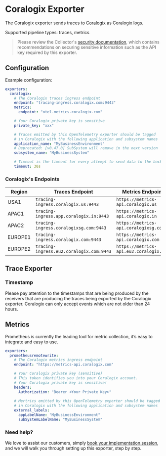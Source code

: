 # Coralogix Exporter

The Coralogix exporter sends traces to [Coralogix](https://coralogix.com/) as
Coralogix logs.

Supported pipeline types: traces, metrics

> Please review the Collector's [security
> documentation](https://github.com/open-telemetry/opentelemetry-collector/blob/main/docs/security.md),
> which contains recommendations on securing sensitive information such as the
> API key required by this exporter.

## Configuration

Example configuration:
```yaml
exporters:
  coralogix:
    # The Coralogix traces ingress endpoint
    endpoint: "tracing-ingress.coralogix.com:9443"
    metrics:
      endpoint: "otel-metrics.coralogix.com"

    # Your Coralogix private key is sensitive
    private_key: "xxx"

    # Traces emitted by this OpenTelemetry exporter should be tagged
    # in Coralogix with the following application and subsystem names
    application_name: "MyBusinessEnvironment"
    # Deprecated: [v0.47.0] SubSystem will remove in the next version
    subsystem_name: "MyBusinessSystem"

    # Timeout is the timeout for every attempt to send data to the backend.
    timeout: 30s
```
### Coralogix's Endpoints 
| Region  | Traces Endpoint                          | Metrics Endpoint                        |
|---------|------------------------------------------|-----------------------------------------|
| USA1    | `tracing-ingress.coralogix.us:9443`      | `https://metrics-api.coralogix.us`      |
| APAC1   | `tracing-ingress.app.coralogix.in:9443`  | `https://metrics-api.coralogix.in`      |
| APAC2   | `tracing-ingress.coralogixsg.com:9443`   | `https://metrics-api.coralogixsg.com`   |
| EUROPE1 | `tracing-ingress.coralogix.com:9443`     | `https://metrics-api.coralogix.com`     |
| EUROPE2 | `tracing-ingress.eu2.coralogix.com:9443` | `https://metrics-api.eu2.coralogix.com` |

## Trace Exporter

### Timestamp
Please pay attention to the timestamps that are being produced by the 
receivers that are producing the traces being exported by the Coralogix
exporter. Coralogix can only accept events which are not older than 24 hours.

## Metrics
Prometheus is currently the leading tool for metric collection, it’s easy to integrate and easy to use.

```yaml
exporters:
  prometheusremotewrite:
    # The Coralogix metrics ingress endpoint
    endpoint: "https://metrics-api.coralogix.com"

    # Your Coralogix private key (sensitive)
    # This token identifies you into your Coralogix account. 
    # Your Coralogix private key is sensitive!
    headers:
      Authorization: "Bearer <Your Private Key>"
      
    # Mertrics emitted by this OpenTelemetry exporter should be tagged
    # in Coralogix with the following application and subsystem names
    external_labels:
      appLabelName: "MyBusinessEnvironment"
      subSystemLabelName: "MyBusinessSystem"
```

### Need help?
We love to assist our customers, simply [book your implementation session](https://calendly.com/info-coralogix/implementation),
and we will walk you through setting up this exporter, step by step.
